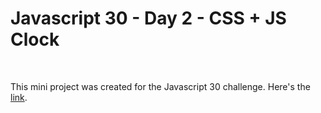 # Javascript 30 - Day 2 - CSS + JS Clock
&nbsp;

This mini project was created for the Javascript 30 challenge. Here's the [link].

[link]: https://bryanwzc.github.io/day2-js30/
